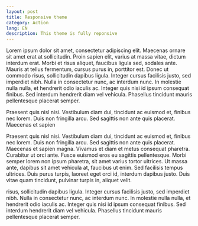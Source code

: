 ```yaml
---
layout: post
title: Responsive theme
category: Action
lang: EN
description: This theme is fully reponsive
---
```


Lorem ipsum dolor sit amet, consectetur adipiscing elit. Maecenas ornare sit amet erat at sollicitudin. Proin sapien elit, varius at massa vitae, dictum interdum erat. Morbi et risus aliquet, faucibus ligula sed, sodales ante. Mauris at tellus fermentum, cursus purus in, porttitor est. 
Donec ut commodo risus, sollicitudin dapibus ligula. Integer cursus facilisis justo, sed imperdiet nibh. Nulla in consectetur nunc, ac interdum nunc. In molestie nulla nulla, et hendrerit odio iaculis ac. Integer quis nisi id ipsum consequat finibus. Sed interdum hendrerit diam vel vehicula. Phasellus tincidunt mauris pellentesque placerat semper.

Praesent quis nisl nisi. Vestibulum diam dui, tincidunt ac euismod et, finibus nec lorem. Duis non fringilla arcu. Sed sagittis non ante quis placerat. Maecenas et sapien

Praesent quis nisl nisi. Vestibulum diam dui, tincidunt ac euismod et, finibus nec lorem. Duis non fringilla arcu. Sed sagittis non ante quis placerat. Maecenas et sapien magna. Vivamus et diam et metus consequat pharetra. Curabitur ut orci ante. Fusce euismod eros eu sagittis pellentesque. Morbi semper lorem non ipsum pharetra, sit amet varius tortor ultrices. Ut massa ante, dapibus sit amet vehicula at, faucibus ut enim. Sed facilisis tempus ultrices. Duis purus turpis, laoreet eget orci id, interdum dapibus justo. Duis vitae quam tincidunt, pulvinar turpis in, aliquet velit.

 risus, sollicitudin dapibus ligula. Integer cursus facilisis justo, sed imperdiet nibh. Nulla in consectetur nunc, ac interdum nunc. In molestie nulla nulla, et hendrerit odio iaculis ac. Integer quis nisi id ipsum consequat finibus. Sed interdum hendrerit diam vel vehicula. Phasellus tincidunt mauris pellentesque placerat semper.

